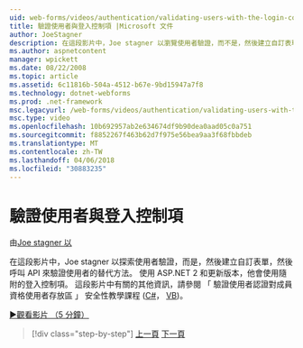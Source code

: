 ```yaml
---
uid: web-forms/videos/authentication/validating-users-with-the-login-control
title: 驗證使用者與登入控制項 |Microsoft 文件
author: JoeStagner
description: 在這段影片中，Joe stagner 以瀏覽使用者驗證，而不是，然後建立自訂表單，然後呼叫 API 來驗證使用替代的方法...
ms.author: aspnetcontent
manager: wpickett
ms.date: 08/22/2008
ms.topic: article
ms.assetid: 6c11816b-504a-4512-b67e-9bd15947a7f8
ms.technology: dotnet-webforms
ms.prod: .net-framework
msc.legacyurl: /web-forms/videos/authentication/validating-users-with-the-login-control
msc.type: video
ms.openlocfilehash: 10b692957ab2e634674df9b90dea0aad05c0a751
ms.sourcegitcommit: f8852267f463b62d7f975e56bea9aa3f68fbbdeb
ms.translationtype: MT
ms.contentlocale: zh-TW
ms.lasthandoff: 04/06/2018
ms.locfileid: "30883235"
---
```

<a name="validating-users-with-the-login-control"></a>驗證使用者與登入控制項
====================
由[Joe stagner 以](https://github.com/JoeStagner)

在這段影片中，Joe stagner 以探索使用者驗證，而是，然後建立自訂表單，然後呼叫 API 來驗證使用者的替代方法。 使用 ASP.NET 2 和更新版本，他會使用隨附的登入控制項。 這段影片中有關的其他資訊，請參閱 「 驗證使用者認證對成員資格使用者存放區 」 安全性教學課程 ([C#](../../overview/older-versions-security/membership/validating-user-credentials-against-the-membership-user-store-cs.md)， [VB](../../overview/older-versions-security/membership/validating-user-credentials-against-the-membership-user-store-vb.md))。

[&#9654;觀看影片 （5 分鐘）](https://channel9.msdn.com/Blogs/ASP-NET-Site-Videos/validating-users-with-the-login-control)

> [!div class="step-by-step"]
> [上一頁](validating-users-manually.md)
> [下一頁](adding-users-to-your-membership-system.md)
